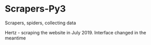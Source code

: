 # Scrapers-Py3
Scrapers, spiders, collecting data

Hertz - scraping the website in July 2019. Interface changed in the meantime  
